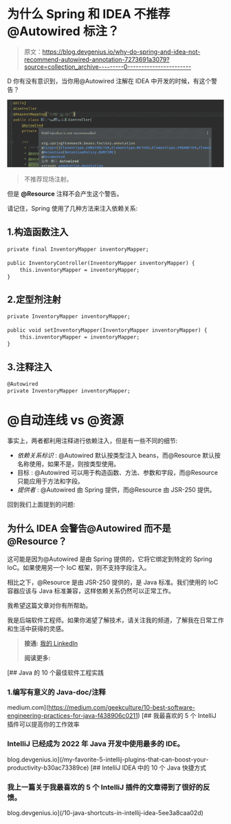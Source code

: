 # 为什么 Spring 和 IDEA 不推荐@Autowired 标注？

> 原文：<https://blog.devgenius.io/why-do-spring-and-idea-not-recommend-autowired-annotation-7273691a3079?source=collection_archive---------0----------------------->

D 你有没有意识到，当你用@Autowired 注解在 IDEA 中开发的时候，有这个警告？

![](img/28d6aa34c3fea57d14d708cf4175dd29.png)

> 不推荐现场注射。

但是 **@Resource** 注释不会产生这个警告。

请记住，Spring 使用了几种方法来注入依赖关系:

## 1.构造函数注入

```
private final InventoryMapper inventoryMapper;

public InventoryController(InventoryMapper inventoryMapper) {
    this.inventoryMapper = inventoryMapper;
}
```

## 2.定型剂注射

```
private InventoryMapper inventoryMapper;

public void setInventoryMapper(InventoryMapper inventoryMapper) {
    this.inventoryMapper = inventoryMapper;
}
```

## 3.注释注入

```
@Autowired
private InventoryMapper inventoryMapper;
```

# @自动连线 vs @资源

事实上，两者都利用注释进行依赖注入，但是有一些不同的细节:

*   *依赖关系标识* : @Autowired 默认按类型注入 beans，而@Resource 默认按名称使用，如果不是，则按类型使用。
*   目标 : @Autowired 可以用于构造函数、方法、参数和字段，而@Resource 只能应用于方法和字段。
*   *提供者* : @Autowired 由 Spring 提供，而@Resource 由 JSR-250 提供。

回到我们上面提到的问题:

## 为什么 IDEA 会警告@Autowired 而不是@Resource？

这可能是因为@Autowired 是由 Spring 提供的，它将它绑定到特定的 Spring IoC。如果使用另一个 IoC 框架，则不支持字段注入。

相比之下，@Resource 是由 JSR-250 提供的，是 Java 标准。我们使用的 IoC 容器应该与 Java 标准兼容，这样依赖关系仍然可以正常工作。

我希望这篇文章对你有所帮助。

我是后端软件工程师。如果你渴望了解技术，请关注我的频道，了解我在日常工作和生活中获得的灵感。

> **接通:**
> [我的 LinkedIn](https://www.linkedin.com/in/daini-wang-5127b2182)
> 
> **阅读更多:**

[](https://medium.com/geekculture/10-best-software-engineering-practices-for-java-f438906c0211) [## Java 的 10 个最佳软件工程实践

### 1.编写有意义的 Java-doc/注释

medium.com](https://medium.com/geekculture/10-best-software-engineering-practices-for-java-f438906c0211) [](/my-favorite-5-intellij-plugins-that-can-boost-your-productivity-b30ac73389ce) [## 我最喜欢的 5 个 IntelliJ 插件可以提高你的工作效率

### IntelliJ 已经成为 2022 年 Java 开发中使用最多的 IDE。

blog.devgenius.io](/my-favorite-5-intellij-plugins-that-can-boost-your-productivity-b30ac73389ce) [](/10-java-shortcuts-in-intellij-idea-5ee3a8caa02d) [## IntelliJ IDEA 中的 10 个 Java 快捷方式

### 我上一篇关于我最喜欢的 5 个 IntelliJ 插件的文章得到了很好的反馈。

blog.devgenius.io](/10-java-shortcuts-in-intellij-idea-5ee3a8caa02d)